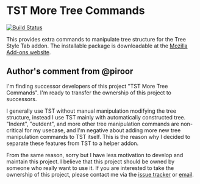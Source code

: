 # TST More Tree Commands

[![Build Status](https://travis-ci.org/piroor/tst-more-tree-commands.svg?branch=trunk)](https://travis-ci.org/piroor/tst-more-tree-commands)

This provides extra commands to manipulate tree structure for the Tree Style Tab addon. The installable package is downloadable at the [Mozilla Add-ons website](https://addons.mozilla.org/firefox/addon/tst-more-tree-commands/).

## Author's comment from @piroor

I'm finding successor developers of this project "TST More Tree Commands". I'm ready to transfer the ownership of this project to successors.

I generally use TST without manual manipulation modifying the tree structure, instead I use TST mainly with automatically constructed tree.
"Indent", "outdent", and more other tree manipulation commands are non-critical for my usecase, and I'm negative about adding more new tree manipulation commands to TST itself.
This is the reason why I decided to separate these features from TST to a helper addon.

From the same reason, sorry but I have less motivation to develop and maintain this project.
I believe that this project should be owned by someone who really want to use it.
If you are interested to take the ownership of this project, please contact me via the [issue tracker](https://github.com/piroor/tst-more-tree-commands/issues) or [email](mailto:piro.outsider.reflex@gmail.com).

